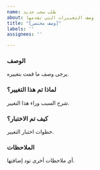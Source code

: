 ```yaml
---
name: طلب سحب جديد
about: وصف التغييرات التي تقدمها
title: "[وصف مختصر]"
labels: ''
assignees: ''

---
```


### الوصف
يرجى وصف ما قمت بتغييره.

### لماذا تم هذا التغيير؟
شرح السبب وراء هذا التغيير.

### كيف تم الاختبار؟
خطوات اختبار التغيير.

### الملاحظات
أي ملاحظات أخرى تود إضافتها.
